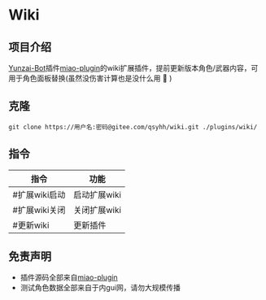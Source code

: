 <h1>Wiki</h1>

## 项目介绍

[Yunzai-Bot](https://gitee.com/Le-niao/Yunzai-Bot)插件[miao-plugin](https://gitee.com/yoimiya-kokomi/miao-plugin)的wiki扩展插件，提前更新版本角色/武器内容，可用于角色面板替换(虽然没伤害计算也是没什么用 :chicken: )

## 克隆

```
git clone https://用户名:密码@gitee.com/qsyhh/wiki.git ./plugins/wiki/
```

## 指令

| 指令        | 功能       |
|-----------|----------|
| #扩展wiki启动 | 启动扩展wiki |
| #扩展wiki关闭 | 关闭扩展wiki |
| #更新wiki   | 更新插件     |

## 免责声明

- 插件源码全部来自[miao-plugin](https://gitee.com/yoimiya-kokomi/miao-plugin)
- 测试角色数据全部来自于内gui网，请勿大规模传播